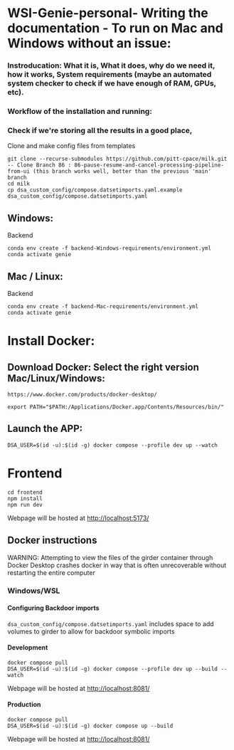 # WSI-Genie-personal- Writing the documentation - To run on Mac and Windows without an issue:



### Instroducation: What it is, What it does, why do we need it, how it works, System requirements (maybe an automated system checker to check if we have enough of RAM, GPUs, etc).
### Workflow of the installation and running: 
### Check if we're storing all the results in a good place, 



Clone and make config files from templates

```
git clone --recurse-submodules https://github.com/pitt-cpace/milk.git -- Clone Branch 86 : 86-pause-resume-and-cancel-processing-pipeline-from-ui (this branch works well, better than the previous 'main' branch
cd milk
cp dsa_custom_config/compose.datsetimports.yaml.example dsa_custom_config/compose.datsetimports.yaml
```

## Windows: 

Backend

```
conda env create -f backend-Windows-requirements/environment.yml 
conda activate genie
```

## Mac / Linux: 

Backend

```
conda env create -f backend-Mac-requirements/environment.yml
conda activate genie

```



# Install Docker:

## Download Docker: Select the right version Mac/Linux/Windows: 

```
https://www.docker.com/products/docker-desktop/

export PATH="$PATH:/Applications/Docker.app/Contents/Resources/bin/"
```

## Launch the APP: 

```
DSA_USER=$(id -u):$(id -g) docker compose --profile dev up --watch

```




# Frontend

```
cd frontend
npm install
npm run dev
```

Webpage will be hosted at [http://localhost:5173/](http://localhost:5173/)

## Docker instructions

WARNING: Attempting to view the files of the girder container through Docker Desktop crashes docker in way that is often unrecoverable without restarting the entire computer

### Windows/WSL

#### Configuring Backdoor imports

`dsa_custom_config/compose.datsetimports.yaml` includes space to add volumes to girder to allow for backdoor symbolic imports

#### Development

```
docker compose pull
DSA_USER=$(id -u):$(id -g) docker compose --profile dev up --build --watch
```

Webpage will be hosted at [http://localhost:8081/](http://localhost:8081/)

#### Production

```
docker compose pull
DSA_USER=$(id -u):$(id -g) docker compose up --build
```

Webpage will be hosted at [http://localhost:8081/](http://localhost:8081/)
